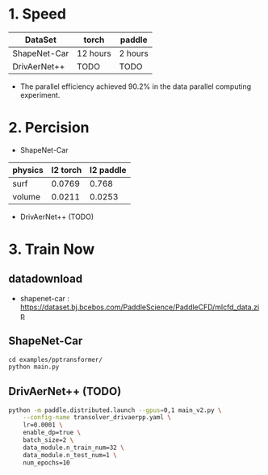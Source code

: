 # 1. Speed

DataSet  | torch  | paddle 
-- | -- | -- 
ShapeNet-Car | 12 hours | 2 hours
DrivAerNet++ | TODO | TODO

- The parallel efficiency achieved 90.2% in the data parallel computing experiment.



# 2. Percision
- ShapeNet-Car

physics  | l2 torch  | l2 paddle 
-- | -- | -- 
surf | 0.0769  | 0.768
volume | 0.0211 | 0.0253

- DrivAerNet++ (TODO)


# 3. Train Now
## datadownload
- shapenet-car : https://dataset.bj.bcebos.com/PaddleScience/PaddleCFD/mlcfd_data.zip

## ShapeNet-Car
```
cd examples/pptransformer/
python main.py
```

## DrivAerNet++ (TODO)
```sh
python -m paddle.distributed.launch --gpus=0,1 main_v2.py \
    --config-name transolver_drivaerpp.yaml \
    lr=0.0001 \
    enable_dp=true \
    batch_size=2 \
    data_module.n_train_num=32 \
    data_module.n_test_num=1 \
    num_epochs=10
```

